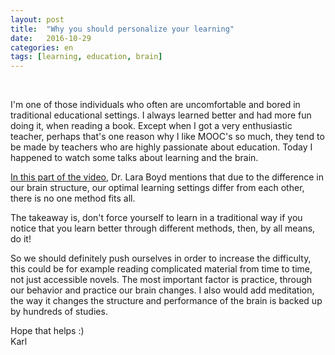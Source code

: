 ```yaml
---
layout: post
title:  "Why you should personalize your learning"
date:   2016-10-29
categories: en
tags: [learning, education, brain]
---
```

<div class="fb-like" data-href="http://karlheinzniebuhr.github.io/en/2016/10/29/why-you-should-personalize-learning/" data-layout="button_count" data-action="recommend" data-size="small" data-show-faces="true" data-share="true"></div><br>

I'm one of those individuals who often are uncomfortable and bored in traditional educational settings. I always learned better and had more fun doing it, when reading a book. Except when I got a very enthusiastic teacher, perhaps that's one reason why I like MOOC's so much, they tend to be made by teachers who are highly passionate about education. Today I happened to watch some talks about learning and the brain.

[In this part of the video](https://youtu.be/LNHBMFCzznE?t=714), Dr. Lara Boyd mentions that due to the difference in our brain structure, our optimal learning settings differ from each other, there is no one method fits all.

The takeaway is, don't force yourself to learn in a traditional way if you notice that you learn better through different methods, then, by all means, do it!

So we should definitely push ourselves in order to increase the difficulty, this could be for example reading complicated material from time to time, not just accessible novels.
The most important factor is practice, through our behavior and practice our brain changes. I also would add meditation, the way it changes the structure and performance of the brain is backed up by hundreds of studies.

Hope that helps :)  
Karl
